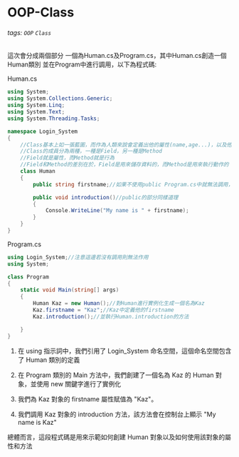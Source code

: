 # OOP-Class
###### tags: `OOP` `Class`

這次會分成兩個部分
一個為Human.cs及Program.cs，其中Human.cs創造一個Human類別
並在Program中進行調用，以下為程式碼:

Human.cs

```csharp
using System;
using System.Collections.Generic;
using System.Linq;
using System.Text;
using System.Threading.Tasks;

namespace Login_System
{
	//Class基本上如一張藍圖，而作為人類來說會定義出他的屬性(name,age...)，以及他的行為(introduction,walk...)，而這些屬性和行為就是Class的成員
	//Class的成員分為兩種，一種是Field，另一種是Method
	//Field就是屬性，而Method就是行為
	//Field和Method的差別在於，Field是用來儲存資料的，而Method是用來執行動作的
	class Human
	{
		public string firstname;//如果不使用public Program.cs中就無法調用，造成錯誤

		public void introduction()//public的部分同樣道理
		{
			Console.WriteLine("My name is " + firstname);
		}
	}
}
```
Program.cs

```csharp
using Login_System;//注意這邊若沒有調用則無法作用
using System;

class Program
{
	static void Main(string[] args)
	{		
		Human Kaz = new Human();//對Human進行實例化生成一個名為Kaz
		Kaz.firstname = "Kaz";//Kaz中定義他的firstname
		Kaz.introduction();//並執行Human.introduction的方法

	}	
}

```

1. 在 using 指示詞中，我們引用了 Login_System 命名空間，這個命名空間包含了 Human 類別的定義

2. 在 Program 類別的 Main 方法中，我們創建了一個名為 Kaz 的 Human 對象，並使用 new 關鍵字進行了實例化

3. 我們為 Kaz 對象的 firstname 屬性賦值為 "Kaz"。

4. 我們調用 Kaz 對象的 introduction 方法，該方法會在控制台上顯示 "My name is Kaz"

總體而言，這段程式碼是用來示範如何創建 Human 對象以及如何使用該對象的屬性和方法

